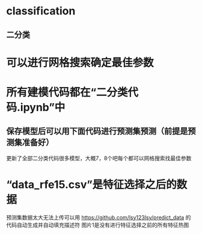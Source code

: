 # classification
## 二分类
# 可以进行网格搜索确定最佳参数
# 所有建模代码都在“二分类代码.ipynb”中

## 保存模型后可以用下面代码进行预测集预测（前提是预测集准备好）

更新了全部二分类代码很多模型，大概7，8个吧每个都可以网格搜索找最佳参数
# “data_rfe15.csv”是特征选择之后的数据
预测集数据太大无法上传可以用 https://github.com/lsy123lsy/predict_data  的代码自动生成并自动填充描述符
图片1是没有进行特征选择之前的所有特征热图
